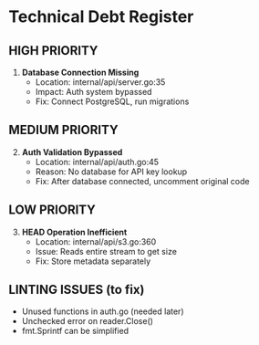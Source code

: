 # Technical Debt Register

## HIGH PRIORITY
1. **Database Connection Missing**
   - Location: internal/api/server.go:35
   - Impact: Auth system bypassed
   - Fix: Connect PostgreSQL, run migrations

## MEDIUM PRIORITY
2. **Auth Validation Bypassed**
   - Location: internal/api/auth.go:45
   - Reason: No database for API key lookup
   - Fix: After database connected, uncomment original code

## LOW PRIORITY
3. **HEAD Operation Inefficient**
   - Location: internal/api/s3.go:360
   - Issue: Reads entire stream to get size
   - Fix: Store metadata separately

## LINTING ISSUES (to fix)
- Unused functions in auth.go (needed later)
- Unchecked error on reader.Close()
- fmt.Sprintf can be simplified
